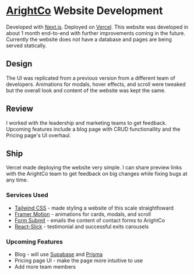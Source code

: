 # [ArightCo](https://www.arightco.com) Website Development

Developed with [Next.js](https://nextjs.org/). Deployed on [Vercel](https://vercel.com/). This website was developed in about 1 month end-to-end with further improvements coming in the future. Currently the website does not have a database and pages are being served statically. 

## Design

The UI was replicated from a previous version from a different team of developers. Animations for modals, hover effects, and scroll were tweaked but the overall look and content of the website was kept the same.

## Review

I worked with the leadership and marketing teams to get feedback. Upcoming features include a blog page with CRUD functionallity and the Pricing page's UI overhaul.

## Ship

Vercel made deploying the website very simple. I can share preview links with the ArightCo team to get feedback on big changes while fixing bugs at any time.

### Services Used

* [Tailwind CSS](https://tailwindcss.com/) - made styling a website of this scale straightfoward
* [Framer Motion](https://www.framer.com/motion/) - animations for cards, modals, and scroll
* [Form Submit](https://formsubmit.co/) - emails the content of contact forms to ArightCo
* [React-Slick](https://react-slick.neostack.com/) - testimonial and successful exits carousels

### Upcoming Features

* Blog - will use [Supabase](https://supabase.com/) and [Prisma](https://www.prisma.io/)
* Pricing page UI - make the page more intuitive to use
* Add more team members


